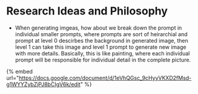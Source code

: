 # Research Ideas and Philosophy

* When generating imgeas, how about we break down the prompt in individual smaller prompts, where prompts are sort of heirarchial and prompt at level 0 descirbes the background in generated image, then level 1 can take this image and level 1 prompt to generate new image with more details. Basically, this is like painting, where each individual prompt will be responsible for individual detail in the complete picture.&#x20;

{% embed url="https://docs.google.com/document/d/1eVhQGsc_9cHyyVKXD2fMsd-g1WYYZybZjPJ8bCIgV6k/edit" %}
